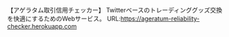 

【アゲラタム取引信用チェッカー】
Twitterベースのトレーディンググッズ交換を快適にするためのWebサービス。
URL:https://ageratum-reliability-checker.herokuapp.com
